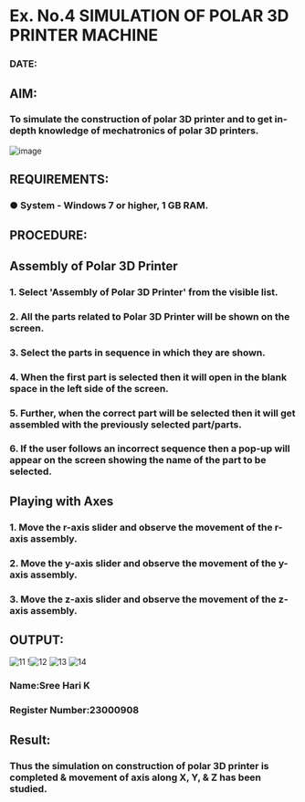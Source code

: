 # Ex. No.4 SIMULATION OF POLAR 3D PRINTER MACHINE

### DATE: 

## AIM:
### To simulate the construction of polar 3D printer and to get in-depth knowledge of mechatronics of polar 3D printers.

![image](https://github.com/Sellakumar1987/Ex.-No.-4---SIMULATION-OF-POLAR-3D-PRINTER-MACHINE/assets/113594316/b551f195-9877-49a2-99bb-a9efcfb3381a)

## REQUIREMENTS:
### ●	System - Windows 7 or higher, 1 GB RAM.

## PROCEDURE:

## Assembly of Polar 3D Printer
### 1.	Select 'Assembly of Polar 3D Printer' from the visible list.
### 2.	All the parts related to Polar 3D Printer will be shown on the screen.
### 3.	Select the parts in sequence in which they are shown.
### 4.	When the first part is selected then it will open in the blank space in the left side of the screen.
### 5.	Further, when the correct part will be selected then it will get assembled with the previously selected part/parts.
### 6.	If the user follows an incorrect sequence then a pop-up will appear on the screen showing the name of the part to be selected.

## Playing with Axes
### 1.	Move the r-axis slider and observe the movement of the r-axis assembly.
### 2.	Move the y-axis slider and observe the movement of the y-axis assembly.
### 3.	Move the z-axis slider and observe the movement of the z-axis assembly.

## OUTPUT:

![11](https://github.com/sreehari2315/Ex.-No.-4---SIMULATION-OF-POLAR-3D-PRINTER-MACHINE/assets/139331590/e8283ea4-7396-47a5-bc4c-024d936f830b)
!![12](https://github.com/sreehari2315/Ex.-No.-4---SIMULATION-OF-POLAR-3D-PRINTER-MACHINE/assets/139331590/bfb4492c-be75-41c7-acc6-1d6d82de42df)
![13](https://github.com/sreehari2315/Ex.-No.-4---SIMULATION-OF-POLAR-3D-PRINTER-MACHINE/assets/139331590/a7227e98-6cb7-4064-b39d-4f692788b5c1)
![14](https://github.com/sreehari2315/Ex.-No.-4---SIMULATION-OF-POLAR-3D-PRINTER-MACHINE/assets/139331590/10e0e3b2-6f3a-409c-9b10-6b689df42447)
### Name:Sree Hari K

### Register Number:23000908

## Result: 
### Thus the simulation on construction of polar 3D printer is completed & movement of axis along X, Y, & Z has been studied.
